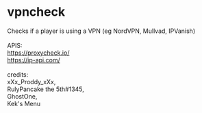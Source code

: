# vpncheck
Checks if a player is using a VPN (eg NordVPN, Mullvad, IPVanish)\
\
APIS:\
https://proxycheck.io/ \
https://ip-api.com/ \
\
credits:\
xXx_Proddy_xXx,\
RulyPancake the 5th#1345,\
GhostOne,\
Kek's Menu
